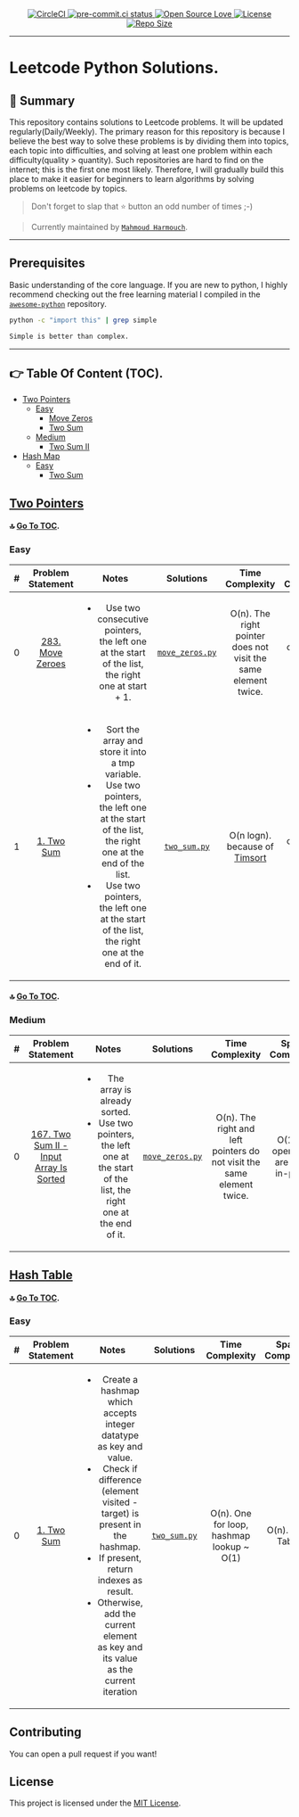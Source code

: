 <!-- MIT License

Copyright (c) 2022, Harmouch101
All rights reserved.
 -->

<div align="center">
    <a href="https://circleci.com/gh/Harmouch101/awesome-code/tree/main">
       <img src="https://circleci.com/gh/Harmouch101/awesome-code/tree/main.svg?style=svg"
       alt="CircleCI"/>
    </a>
    <a href="https://results.pre-commit.ci/latest/github/Harmouch101/awesome-code/main">
       <img src="https://results.pre-commit.ci/badge/github/Harmouch101/awesome-code/main.svg"
       alt="pre-commit.ci status"/>
    </a>
    <a href="https://github.com/Harmouch101/awesome-code">
       <img src="https://img.shields.io/badge/open_source-%F0%9F%A4%8D-3DA639.svg?style=for-the-badge&logoColor=blue&color=black" alt="Open Source Love"/>
    </a>
    <a href="https://github.com/Harmouch101/awesome-code/blob/master/LICENSE">
       <img src="https://img.shields.io/github/license/Harmouch101/awesome-code?style=for-the-badge&logoColor=blue&color=black" alt="License"/>
    </a>
    <a href="https://github.com/Harmouch101/awesome-code/">
       <img src="https://img.shields.io/github/repo-size/Harmouch101/awesome-code?style=for-the-badge&logoColor=blue&color=black" alt="Repo Size"/>
    </a>
</div>

---

# Leetcode Python Solutions.

## 📜 Summary

This repository contains solutions to Leetcode problems. It will be updated regularly(Daily/Weekly). The primary reason for this repository is because I believe the best way to solve these problems is by dividing them into topics, each topic into difficulties, and solving at least one problem within each difficulty(quality > quantity). Such repositories are hard to find on the internet; this is the first one most likely. Therefore, I will gradually build this place to make it easier for beginners to learn algorithms by solving problems on leetcode by topics.

> Don't forget to slap that ⭐ button an odd number of times ;-)

> Currently maintained by [`Mahmoud Harmouch`](https://github.com/Harmouch101).

---

## Prerequisites

Basic understanding of the core language. If you are new to python, I highly recommend checking out the free learning material I compiled in the [`awesome-python`](https://github.com/Harmouch101/awesome-python) repository.

```sh
python -c "import this" | grep simple
```

```sh
Simple is better than complex.
```

---

## 👉 Table Of Content (TOC). <a name="TOC"></a>

* [Two Pointers](#two-pointers)
  * [Easy](#two-pointers-easy)
    * [Move Zeros](#move-zeros)
    * [Two Sum](#two-sum)
  * [Medium](#two-pointers-medium)
    * [Two Sum II](#two-sum-ii)
* [Hash Map](#hash-table)
  * [Easy](#hash-table-easy)
    * [Two Sum](#two-sum)

## [Two Pointers](https://leetcode.com/tag/two-pointers/) <a name="two-pointers"></a>

#### 🔝 [Go To TOC](#TOC).

### Easy <a name="two-pointers-easy"></a>

| # | Problem Statement | Notes | Solutions | Time Complexity  | Space Complexity |
| :---:| :---: | :---:  | :---:     |  :---:  | :---: |
| 0 <a name="move-zeros"></a> | [283. Move Zeroes](https://leetcode.com/problems/move-zeroes/) |  <ul><li>Use two consecutive pointers, the left one at the start of the list, the right one at start + 1.<br/>| [`move_zeros.py`](./solutions/two_pointers/move_zeros.py) | O(n). The right pointer does not visit the same element twice. | O(1). All operations are made in-place. |
| 1 <a name="two-sum"></a> | [1. Two Sum](https://leetcode.com/problems/two_sum/) | <ul><li>Sort the array and store it into a tmp variable.</li><li>Use two pointers, the left one at the start of the list, the right one at the end of the list.</li><li>Use two pointers, the left one at the start of the list, the right one at the end of it.</li></ul>| [`two_sum.py`](./solutions/two_pointers/move_zeros.py) | O(n logn). because of [Timsort](https://en.wikipedia.org/wiki/Timsort) | O(1). All operations are made in-place. |

#### 🔝 [Go To TOC](#TOC).

### Medium <a name="two-pointers-medium"></a>

| # | Problem Statement | Notes | Solutions | Time Complexity  | Space Complexity |
| :---:| :---: | :---:  | :---:     |  :---:  | :---: |
| 0 <a name="two-sum-ii"></a> | [167. Two Sum II - Input Array Is Sorted](https://leetcode.com/problems/two-sum-ii-input-array-is-sorted/) | <ul><li>The array is already sorted.</li><li>Use two pointers, the left one at the start of the list, the right one at the end of it.</li></ul>  | [`move_zeros.py`](./solutions/two_pointers/two_sum_two.py) | O(n). The right and left pointers do not visit the same element twice. | O(1). All operations are made in-place. |

## [Hash Table](https://leetcode.com/tag/hash-table/) <a name="hash-table"></a>

#### 🔝 [Go To TOC](#TOC).

### Easy <a name="hash-table-easy"></a>

| # | Problem Statement | Notes | Solutions | Time Complexity  | Space Complexity |
| :---:| :---: | :---:  | :---:     |  :---:  | :---: |
| 0 <a name="two-sum"></a> | [1. Two Sum](https://leetcode.com/problems/two-sum/) | <ul><li>Create a hashmap which accepts integer datatype as key and value.</li><li>Check if difference (element visited - target) is present in the hashmap.</li><li>If present, return indexes as result.</li><li>Otherwise, add the current element as key and its value as the current iteration</li></ul> | [`two_sum.py`](./solutions/hash_table/two_sum.py) | O(n). One for loop, hashmap lookup ~ O(1) | O(n). Hash Table. |

## Contributing

You can open a pull request if you want!

## License

This project is licensed under the [MIT License](https://github.com/Harmouch101/awesome-code/blob/main/LICENSE).
